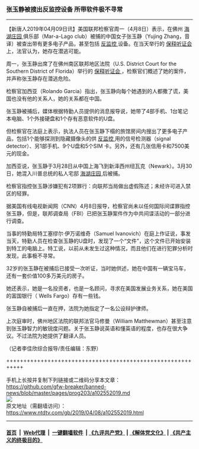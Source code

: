 ### 张玉静被搜出反监控设备 所带软件极不寻常
------------------------

<div class="post_content" itemprop="articleBody">
 <p>
  【新唐人2019年04月09日讯】美国联邦检察官周一（4月8日）表示，在佛州
  <a href="https://www.ntdtv.com/gb/海湖庄园.htm">
   海湖庄园
  </a>
  俱乐部（Mar-a-Lago club）被捕的中国女子张玉静（Yujing Zhang，音译）被查出带有更多电子产品，甚至包括
  <a href="https://www.ntdtv.com/gb/反监控.htm">
   反监控
  </a>
  设备。在当天举行的
  <a href="https://www.ntdtv.com/gb/保释听证会.htm">
   保释听证会
  </a>
  上，法官认为，她存在潜逃可能。
 </p>
 <p>
  周一，张玉静出席了在佛州南区联邦地区法院（U.S. District Court for the Southern District of Florida）举行的
  <a href="https://www.ntdtv.com/gb/保释听证会.htm">
   保释听证会
  </a>
  ，检察官们概述了她的案件，并声称张玉静存在潜逃危险。
 </p>
 <p>
  检察官加西亚（Rolando Garcia）指出，张玉静向每个她遇到的人都撒了谎，美国也没有他的关系人，她的关系都在中国。
 </p>
 <p>
  张玉静被捕后，媒体根据特勤人员提供的消息报导说，她带了4部手机、1台笔记本电脑、1个外接硬盘和1个存有恶意软件的U盘。
 </p>
 <p>
  但检察官在法庭上表示，执法人员在张玉静下榻的旅馆房间内搜出了更多电子产品，包括1个能够探测到隐藏摄像头的供
  <a href="https://www.ntdtv.com/gb/反监控.htm">
   反监控
  </a>
  用的信号检测器（signal detector）、另1部手机、9个U盘和5个SIM 卡。另外，还有几张信用卡和7500美元的现金。
 </p>
 <p>
  加西亚说，张玉静于3月28日从中国上海飞到新泽西州纽瓦克（Newark）。3月30日，她混入川普总统的私人宅邸
  <a href="https://www.ntdtv.com/gb/海湖庄园.htm">
   海湖庄园
  </a>
  后被捕。
 </p>
 <p>
  检察官指控张玉静涉嫌犯有2项罪行：向联邦当局做出虚假陈述；未经许可进入禁区的轻罪。
 </p>
 <p>
  据美国有线电视新闻网（CNN）4月8日报导，检察官尚未以任何国际间谍罪指控张玉静，但是，联邦调查局（FBI）已把张玉静案件作为中共间谍活动的一部分进行调查。
 </p>
 <p>
  当事的特勤局特工塞缪尔‧伊万诺维奇（Samuel Ivanovich）在庭上作证说，事发当天，特勤人员在检查张玉静的U盘时，发现了一个“文件”，这个文件已开始安装到特工的电脑上。特工说，以前从未发生过这种情况，而且他们在进行犯罪分析时发现，此事极不寻常。
 </p>
 <p>
  32岁的张玉静在被捕后已接受一次听证，当时她供述，她在中国有一辆宝马车，还有一套价值100多万美元的房子。
 </p>
 <p>
  她还表示，她是一名投资者，也是一名顾问，寻求在美国发展业务关系，她在美国的富国银行（ Wells Fargo）存有一些钱。
 </p>
 <p>
  张玉静自被捕后一直在押，法院为她指定了一名公设辩护律师。
 </p>
 <p>
  上次庭审时，佛州地区法院的联邦法官马修曼（William Matthewman）甚至注意到张玉静智力的敏锐度问题。关于张玉静说英语和懂英语的程度，也存在很大争议。不过法院为她提供了翻译人员。
 </p>
 <p>
  （记者李佳欣综合报导/责任编辑：东野）
 </p>
 <div class="single_ad">
 </div>
</div>

+++++++++++++++++++++++++++++++++++++++++++++++++++++++++++<br/><br/>
手机上长按并复制下列链接或二维码分享本文章：<br/>
https://github.com/gfw-breaker/banned-news/blob/master/pages/prog203/a102552019.md <br/>
<a href='https://github.com/gfw-breaker/banned-news/blob/master/pages/prog203/a102552019.md'><img src='https://github.com/gfw-breaker/banned-news/blob/master/pages/prog203/a102552019.md.png'/></a> <br/>
原文地址（需翻墙访问）：https://www.ntdtv.com/gb/2019/04/08/a102552019.html


------------------------
#### [首页](https://github.com/gfw-breaker/banned-news/blob/master/README.md) &nbsp;|&nbsp; [Web代理](https://github.com/labour-camp/helloworld) &nbsp;|&nbsp; [一键翻墙软件](https://github.com/gfw-breaker/nogfw/blob/master/README.md) &nbsp;| [《九评共产党》](https://github.com/gfw-breaker/9ping.md/blob/master/README.md#九评之一评共产党是什么) | [《解体党文化》](https://github.com/gfw-breaker/jtdwh.md/blob/master/README.md) | [《共产主义的终极目的》](https://github.com/gfw-breaker/gczydzjmd.md/blob/master/README.md)

